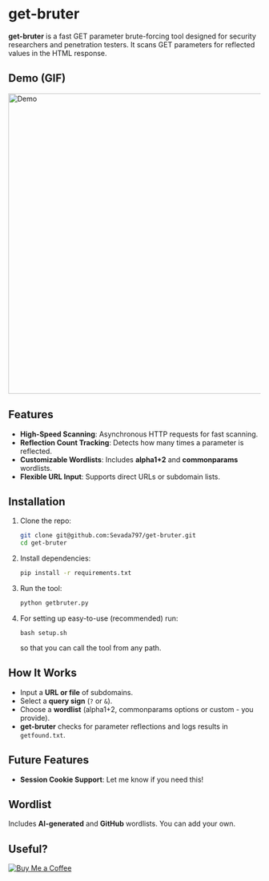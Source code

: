 # get-bruter

**get-bruter** is a fast GET parameter brute-forcing tool designed for security researchers and penetration testers. It scans GET parameters for reflected values in the HTML response.

## Demo (GIF)
<img src="https://i.imgur.com/XgNVaXC.gif" alt="Demo" width="600">

## Features

- **High-Speed Scanning**: Asynchronous HTTP requests for fast scanning.
- **Reflection Count Tracking**: Detects how many times a parameter is reflected.
- **Customizable Wordlists**: Includes **alpha1+2** and **commonparams** wordlists.
- **Flexible URL Input**: Supports direct URLs or subdomain lists.

## Installation

1. Clone the repo:

    ```bash
    git clone git@github.com:Sevada797/get-bruter.git
    cd get-bruter
    ```

2. Install dependencies:

    ```bash
    pip install -r requirements.txt
    ```

3. Run the tool:

    ```bash
    python getbruter.py
    ```
4. For setting up easy-to-use (recommended) run:

    ```
    bash setup.sh
    ```
    so that you can call the tool from any path.

## How It Works

- Input a **URL or file** of subdomains.
- Select a **query sign** (`?` or `&`).
- Choose a **wordlist** (alpha1+2, commonparams options or custom - you provide).
- **get-bruter** checks for parameter reflections and logs results in `getfound.txt`.

## Future Features

- **Session Cookie Support**: Let me know if you need this!

## Wordlist

Includes **AI-generated** and **GitHub** wordlists. You can add your own.

## Useful?

[![Buy Me a Coffee](https://img.shields.io/badge/Buy%20Me%20a%20Coffee-donate-orange?style=flat&logo=buy-me-a-coffee)](https://buymeacoffee.com/zatikyansed)
